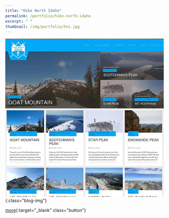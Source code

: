 ```yaml
---
title: "Hike North Idaho"
permalink: /portfolio/hike-north-idaho
excerpt: " "
thumbnail: /img/portfolio/hni.jpg
---
```


![](/img/portfolio/hni.jpg){:class="blog-img"}

[more][website]{:target="_blank" class="button"}

[website]: http://hikenorthidaho.com